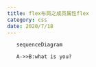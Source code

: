 ```yaml
---
title: flex布局之成员属性flex
category: css
date: 2020/7/18
---
```


```mermaid
   sequenceDiagram

   A->>B:what is you?

```
